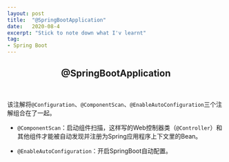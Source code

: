 ```yaml
---
layout: post
title:  "@SpringBootApplication"
date:   2020-08-4
excerpt: "Stick to note down what I'v learnt"
tag:
- Spring Boot
---
```


<center><H2><b>@SpringBootApplication</b></H2></center><br>

该注解将`@Configuration`、`@ComponentScan`、`@EnableAutoConfiguration`三个注解组合在了一起。

+ `@ComponentScan`：启动组件扫描，这样写的Web控制器类（`@Controller`）和其他组件才能被自动发现并注册为Spring应用程序上下文里的Bean。

+ `@EnableAutoConfiguration`：开启SpringBoot自动配置。


